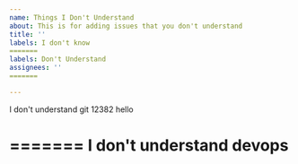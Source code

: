 ```yaml
---
name: Things I Don't Understand
about: This is for adding issues that you don't understand
title: ''
labels: I don't know
=======
labels: Don't Understand
assignees: ''
=======

---
```


I don't understand git
12382
hello 

=======
I don't understand devops
=======
